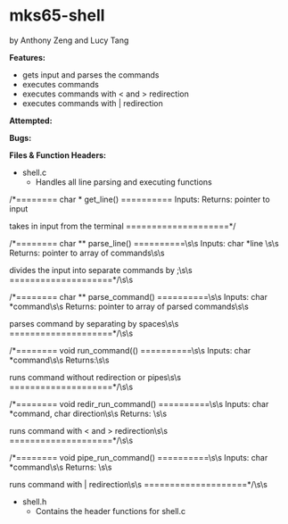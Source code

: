 # mks65-shell
by Anthony Zeng and Lucy Tang

**Features:**
* gets input and parses the commands
* executes commands
* executes commands with < and > redirection
* executes commands with | redirection
	

**Attempted:**


**Bugs:**


**Files & Function Headers:**
* shell.c
  * Handles all line parsing and executing functions
	
/*======== char * get_line() ==========
Inputs: 
Returns: pointer to input

takes in input from the terminal 
====================*/

/*======== char ** parse_line() ==========\s\s
Inputs:  char *line \s\s
Returns: pointer to array of commands\s\s

divides the input into separate commands by ;\s\s
====================*/\s\s

/*======== char ** parse_command() ==========\s\s
Inputs:  char *command\s\s
Returns: pointer to array of parsed commands\s\s

parses command by separating by spaces\s\s
====================*/\s\s
	
/*======== void run_command(() ==========\s\s
Inputs:  char *command\s\s
Returns:\s\s

runs command without redirection or pipes\s\s
====================*/\s\s
	
/*======== void redir_run_command() ==========\s\s
Inputs:  char *command, char direction\s\s
Returns: \s\s

runs command with <  and > redirection\s\s
====================*/\s\s
	
/*======== void pipe_run_command() ==========\s\s
Inputs:  char *command\s\s
Returns: \s\s

runs command with | redirection\s\s
====================*/\s\s

* shell.h
  * Contains the header functions for shell.c
	
